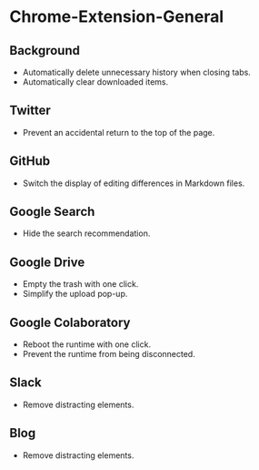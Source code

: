 # Chrome-Extension-General

## Background

- Automatically delete unnecessary history when closing tabs.
- Automatically clear downloaded items.

## Twitter

- Prevent an accidental return to the top of the page.

## GitHub

- Switch the display of editing differences in Markdown files.

## Google Search

- Hide the search recommendation.

## Google Drive

- Empty the trash with one click.
- Simplify the upload pop-up.

## Google Colaboratory

- Reboot the runtime with one click.
- Prevent the runtime from being disconnected.

## Slack

- Remove distracting elements.

## Blog

- Remove distracting elements.
